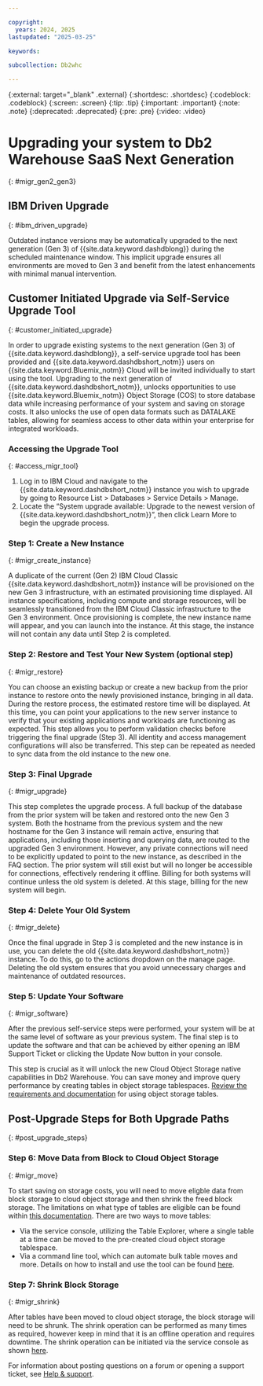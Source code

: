 ```yaml
---

copyright:
  years: 2024, 2025
lastupdated: "2025-03-25"

keywords:

subcollection: Db2whc

---
```


<!-- Attribute definitions --> 
{:external: target="_blank" .external}
{:shortdesc: .shortdesc}
{:codeblock: .codeblock}
{:screen: .screen}
{:tip: .tip}
{:important: .important}
{:note: .note}
{:deprecated: .deprecated}
{:pre: .pre}
{:video: .video}

# Upgrading your system to Db2 Warehouse SaaS Next Generation
{: #migr_gen2_gen3}

## IBM Driven Upgrade
{: #ibm_driven_upgrade}

Outdated instance versions may be automatically upgraded to the next generation (Gen 3) of {{site.data.keyword.dashdblong}} during the scheduled maintenance window. This implicit upgrade ensures all environments are moved to Gen 3 and benefit from the latest enhancements with minimal manual intervention.

## Customer Initiated Upgrade via Self-Service Upgrade Tool
{: #customer_initiated_upgrade}

In order to upgrade existing systems to the next generation (Gen 3) of {{site.data.keyword.dashdblong}}, a self-service upgrade tool has been provided and {{site.data.keyword.dashdbshort_notm}} users on {{site.data.keyword.Bluemix_notm}} Cloud will be invited individually to start using the tool. Upgrading to the next generation of {{site.data.keyword.dashdbshort_notm}}, unlocks opportunities to use {{site.data.keyword.Bluemix_notm}} Object Storage (COS) to store database data while increasing performance of your system and saving on storage costs. It also unlocks the use of open data formats such as DATALAKE tables, allowing for seamless access to other data within your enterprise for integrated workloads.

### Accessing the Upgrade Tool
{: #access_migr_tool}

1. Log in to IBM Cloud and navigate to the {{site.data.keyword.dashdbshort_notm}} instance you wish to upgrade by going to Resource List > Databases > Service Details > Manage.
2. Locate the “System upgrade available: Upgrade to the newest version of {{site.data.keyword.dashdbshort_notm}}”, then click Learn More to begin the upgrade process.


### Step 1: Create a New Instance
{: #migr_create_instance}

A duplicate of the current (Gen 2) IBM Cloud Classic {{site.data.keyword.dashdbshort_notm}} instance will be provisioned on the new Gen 3 infrastructure, with an estimated provisioning time displayed. All instance specifications, including compute and storage resources, will be seamlessly transitioned from the IBM Cloud Classic infrastructure to the Gen 3 environment. Once provisioning is complete, the new instance name will appear, and you can launch into the instance. At this stage, the instance will not contain any data until Step 2 is completed.

### Step 2: Restore and Test Your New System (optional step)
{: #migr_restore}

You can choose an existing backup or create a new backup from the prior instance to restore onto the newly provisioned instance, bringing in all data. During the restore process, the estimated restore time will be displayed. At this time, you can point your applications to the new server instance to verify that your existing applications and workloads are functioning as expected. This step allows you to perform validation checks before triggering the final upgrade (Step 3). All identity and access management configurations will also be transferred. This step can be repeated as needed to sync data from the old instance to the new one.

### Step 3: Final Upgrade
{: #migr_upgrade}

This step completes the upgrade process. A full backup of the database from the prior system will be taken and restored onto the new Gen 3 system. Both the hostname from the previous system and the new hostname for the Gen 3 instance will remain active, ensuring that applications, including those inserting and querying data, are routed to the upgraded Gen 3 environment. However, any private connections will need to be explicitly updated to point to the new instance, as described in the FAQ section.
The prior system will still exist but will no longer be accessible for connections, effectively rendering it offline. Billing for both systems will continue unless the old system is deleted. At this stage, billing for the new system will begin.

### Step 4: Delete Your Old System
{: #migr_delete}

Once the final upgrade in Step 3 is completed and the new instance is in use, you can delete the old {{site.data.keyword.dashdbshort_notm}} instance. To do this, go to the actions dropdown on the manage page. Deleting the old system ensures that you avoid unnecessary charges and maintenance of outdated resources.

### Step 5: Update Your Software
{: #migr_software}

After the previous self-service steps were performed, your system will be at the same level of software as your previous system. The final step is to update the software and that can be achieved by either opening an IBM Support Ticket or clicking the Update Now button in your console.

This step is crucial as it will unlock the new Cloud Object Storage native capabilities in Db2 Warehouse. You can save money and improve query performance by creating tables in object storage tablespaces. [Review the requirements and documentation](https://www.ibm.com/docs/en/db2w-as-a-service?topic=native-cloud-object-storage-support) for using object storage tables.

## Post-Upgrade Steps for Both Upgrade Paths
{: #post_upgrade_steps}

### Step 6: Move Data from Block to Cloud Object Storage
{: #migr_move}

To start saving on storage costs, you will need to move eligble data from block storage to cloud object storage and then shrink the freed block storage. The limitations on what type of tables are eligible can be found within [this documentation](https://www.ibm.com/docs/en/db2w-as-a-service?topic=support-restrictions-limitations).
There are two ways to move tables:
- Via the service console, utilizing the Table Explorer, where a single table at a time can be moved to the pre-created cloud object storage tablespace.
- Via a command line tool, which can automate bulk table moves and more. Details on how to install and use the tool can be found [here](https://github.com/IBM/db2whmigratetocos).

### Step 7: Shrink Block Storage
{: #migr_shrink}

After tables have been moved to cloud object storage, the block storage will need to be shrunk. The shrink operation can be performed as many times as required, however keep in mind that it is an offline operation and requires downtime. The shrink operation can be initiated via the service console as shown [here](https://cloud.ibm.com/docs/Db2whc?topic=Db2whc-scaling).

For information about posting questions on a forum or opening a support ticket, see [Help & support](/docs/Db2whc?topic=Db2whc-help_support).

